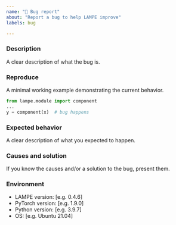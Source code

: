 ```yaml
---
name: "🐛 Bug report"
about: "Report a bug to help LAMPE improve"
labels: bug

---
```


### Description

A clear description of what the bug is.

### Reproduce

A minimal working example demonstrating the current behavior.

```python
from lampe.module import component
...
y = component(x)  # bug happens
```

### Expected behavior

A clear description of what you expected to happen.

### Causes and solution

If you know the causes and/or a solution to the bug, present them.

### Environment

* LAMPE version: [e.g. 0.4.6]
* PyTorch version: [e.g. 1.9.0]
* Python version: [e.g. 3.9.7]
* OS: [e.g. Ubuntu 21.04]
